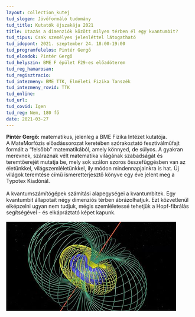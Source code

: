 ```yaml
---
layout: collection_kutej
tud_slogen: Jövőformáló tudomány
tud_title: Kutatók éjszakája 2021
title: Utazás a dimenziók között milyen térben él egy kvantumbit?
tud_tipus: Csak személyes jelenléttel látogatható
tud_idopont: 2021. szeptember 24. 18:00-19:00
tud_programfelelos: Pintér Gergő
tud_eloadok: Pintér Gergő
tud_helyszin: BME F épület F29-es előadóterem
tud_reg_hamarosan:
tud_regisztracio:
tud_intezmeny: BME TTK, Elméleti Fizika Tanszék
tud_intezmeny_rovid: TTK
tud_online:
tud_url:
tud_covid: Igen
tud_reg: Nem, 180 fő
date: 2021-03-27
---
```


<b>Pintér Gergő:</b> matematikus, jelenleg a BME Fizika Intézet kutatója. A MateMorfózis előadássorozat keretében szórakoztató fesztiválműfajt formált a “felsőbb” matematikából, amely könnyed, de súlyos. A gyakran merevnek, száraznak vélt matematika világának szabadságát és teremtőerejét mutatja be, mely sok szálon szoros összefüggésben van az életünkkel, világszemléletünkkel, ily módon mindennapjainkra is hat. Új világok teremtése című ismeretterjesztő könyve egy éve jelent meg a Typotex Kiadónál.
<br><br>
A kvantumszámítógépek számítási alapegységei a kvantumbitek. Egy kvantumbit állapotait négy dimenziós térben ábrázolhatjuk. Ezt közvetlenül elképzelni ugyan nem tudjuk, mégis szemléletessé tehetjük a Hopf-fibrálás segítségével - és elkápráztató képet kapunk.
<br><br>
<img src="images/kvantumbit.jpg" max-width="500" class="center">

